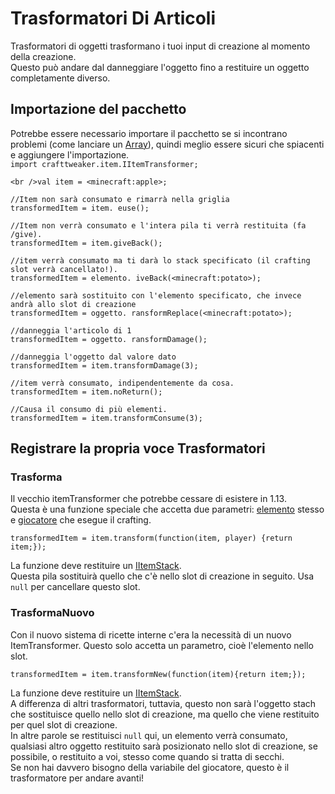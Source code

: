# Trasformatori Di Articoli

Trasformatori di oggetti trasformano i tuoi input di creazione al momento della creazione.  
Questo può andare dal danneggiare l'oggetto fino a restituire un oggetto completamente diverso.

## Importazione del pacchetto

Potrebbe essere necessario importare il pacchetto se si incontrano problemi (come lanciare un [Array](/AdvancedFunctions/Arrays_and_Loops/)), quindi meglio essere sicuri che spiacenti e aggiungere l'importazione.  
`import crafttweaker.item.IItemTransformer;`

```zenscript
<br />val item = <minecraft:apple>;

//Item non sarà consumato e rimarrà nella griglia
transformedItem = item. euse();

//Item non verrà consumato e l'intera pila ti verrà restituita (fa /give).
transformedItem = item.giveBack();

//item verrà consumato ma ti darà lo stack specificato (il crafting slot verrà cancellato!).
transformedItem = elemento. iveBack(<minecraft:potato>);

//elemento sarà sostituito con l'elemento specificato, che invece andrà allo slot di creazione
transformedItem = oggetto. ransformReplace(<minecraft:potato>);

//danneggia l'articolo di 1
transformedItem = oggetto. ransformDamage();

//danneggia l'oggetto dal valore dato
transformedItem = item.transformDamage(3);

//item verrà consumato, indipendentemente da cosa.
transformedItem = item.noReturn();

//Causa il consumo di più elementi.
transformedItem = item.transformConsume(3);
```

## Registrare la propria voce Trasformatori

### Trasforma

Il vecchio itemTransformer che potrebbe cessare di esistere in 1.13.  
Questa è una funzione speciale che accetta due parametri: [elemento](/Vanilla/Items/IItemStack/) stesso e [giocatore](/Vanilla/Players/IPlayer/) che esegue il crafting.

```zenscript
transformedItem = item.transform(function(item, player) {return item;});
```

La funzione deve restituire un [IItemStack](/Vanilla/Items/IItemStack/).  
Questa pila sostituirà quello che c'è nello slot di creazione in seguito. Usa `null` per cancellare questo slot.

### TrasformaNuovo

Con il nuovo sistema di ricette interne c'era la necessità di un nuovo ItemTransformer. Questo solo accetta un parametro, cioè l'elemento nello slot.

```zenscript
transformedItem = item.transformNew(function(item){return item;});
```

La funzione deve restituire un [IItemStack](/Vanilla/Items/IItemStack/).  
A differenza di altri trasformatori, tuttavia, questo non sarà l'oggetto stach che sostituisce quello nello slot di creazione, ma quello che viene restituito per quel slot di creazione.  
In altre parole se restituisci `null` qui, un elemento verrà consumato, qualsiasi altro oggetto restituito sarà posizionato nello slot di creazione, se possibile, o restituito a voi, stesso come quando si tratta di secchi.  
Se non hai davvero bisogno della variabile del giocatore, questo è il trasformatore per andare avanti!